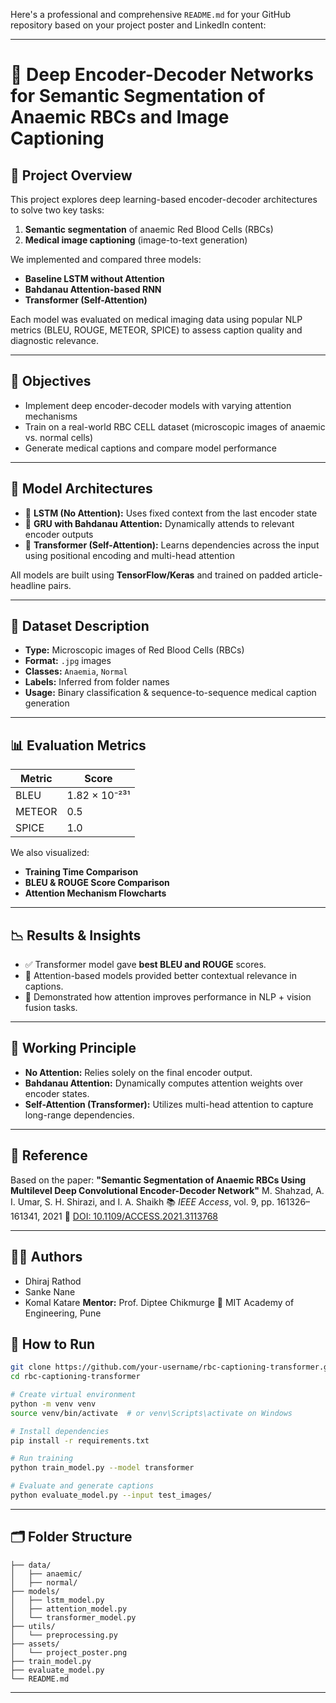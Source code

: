 Here's a professional and comprehensive `README.md` for your GitHub repository based on your project poster and LinkedIn content:

---

# 🔬 Deep Encoder-Decoder Networks for Semantic Segmentation of Anaemic RBCs and Image Captioning

## 📌 Project Overview

This project explores deep learning-based encoder-decoder architectures to solve two key tasks:

1. **Semantic segmentation** of anaemic Red Blood Cells (RBCs)
2. **Medical image captioning** (image-to-text generation)

We implemented and compared three models:

* **Baseline LSTM without Attention**
* **Bahdanau Attention-based RNN**
* **Transformer (Self-Attention)**

Each model was evaluated on medical imaging data using popular NLP metrics (BLEU, ROUGE, METEOR, SPICE) to assess caption quality and diagnostic relevance.

---

## 🎯 Objectives

* Implement deep encoder-decoder models with varying attention mechanisms
* Train on a real-world RBC CELL dataset (microscopic images of anaemic vs. normal cells)
* Generate medical captions and compare model performance

---

## 🧠 Model Architectures

* 🔹 **LSTM (No Attention):** Uses fixed context from the last encoder state
* 🔹 **GRU with Bahdanau Attention:** Dynamically attends to relevant encoder outputs
* 🔹 **Transformer (Self-Attention):** Learns dependencies across the input using positional encoding and multi-head attention

All models are built using **TensorFlow/Keras** and trained on padded article-headline pairs.

---

## 📁 Dataset Description

* **Type:** Microscopic images of Red Blood Cells (RBCs)
* **Format:** `.jpg` images
* **Classes:** `Anaemia`, `Normal`
* **Labels:** Inferred from folder names
* **Usage:** Binary classification & sequence-to-sequence medical caption generation

---

## 📊 Evaluation Metrics

| Metric | Score         |
| ------ | ------------- |
| BLEU   | 1.82 × 10⁻²³¹ |
| METEOR | 0.5           |
| SPICE  | 1.0           |

We also visualized:

* **Training Time Comparison**
* **BLEU & ROUGE Score Comparison**
* **Attention Mechanism Flowcharts**

---

## 📉 Results & Insights

* ✅ Transformer model gave **best BLEU and ROUGE** scores.
* 🎯 Attention-based models provided better contextual relevance in captions.
* 🧠 Demonstrated how attention improves performance in NLP + vision fusion tasks.

---

## 🔧 Working Principle

* **No Attention:** Relies solely on the final encoder output.
* **Bahdanau Attention:** Dynamically computes attention weights over encoder states.
* **Self-Attention (Transformer):** Utilizes multi-head attention to capture long-range dependencies.

---

## 📄 Reference

Based on the paper:
**"Semantic Segmentation of Anaemic RBCs Using Multilevel Deep Convolutional Encoder-Decoder Network"**
M. Shahzad, A. I. Umar, S. H. Shirazi, and I. A. Shaikh
📚 *IEEE Access*, vol. 9, pp. 161326–161341, 2021
🔗 [DOI: 10.1109/ACCESS.2021.3113768](https://doi.org/10.1109/ACCESS.2021.3113768)

---

## 🧑‍💻 Authors

* Dhiraj Rathod
* Sanke Nane
* Komal Katare
  **Mentor:** Prof. Diptee Chikmurge
  📍 MIT Academy of Engineering, Pune




## 🚀 How to Run

```bash
git clone https://github.com/your-username/rbc-captioning-transformer.git
cd rbc-captioning-transformer

# Create virtual environment
python -m venv venv
source venv/bin/activate  # or venv\Scripts\activate on Windows

# Install dependencies
pip install -r requirements.txt

# Run training
python train_model.py --model transformer

# Evaluate and generate captions
python evaluate_model.py --input test_images/
```

---

## 🗂️ Folder Structure

```
├── data/
│   ├── anaemic/
│   ├── normal/
├── models/
│   ├── lstm_model.py
│   ├── attention_model.py
│   └── transformer_model.py
├── utils/
│   └── preprocessing.py
├── assets/
│   └── project_poster.png
├── train_model.py
├── evaluate_model.py
└── README.md
```

---
